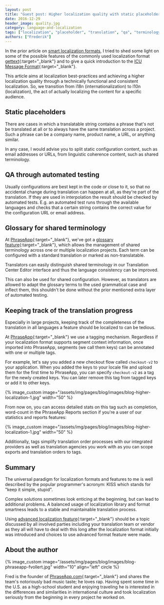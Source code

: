 ```yaml
---
layout: post
title: "Guest post: Higher localization quality with static placeholders"
date: 2016-12-29
header_image: quality.jpg
category: language-and-localization
tags: ["localization", "placeholder", "translation", "qa", "terminology"]
authors: ["Frederik"]
---
```

In the prior article on [smart localization formats](/blog/language-and-localization/smart-localization-formats/), I tried to shed some light on some of the possible features of the commonly used localization format [gettext](https://www.gnu.org/software/gettext/){:target="_blank"} and to give a quick introduction to the [ICU Message Format](http://userguide.icu-project.org/formatparse/messages){:target="_blank"}.

This article aims at localization best-practices and achieving a higher localization quality through a technically functional and consistent localization.
So, we transition from i18n (internationalization) to l10n (localization), the act of actually localizing the content for a specific audience.

## Static placeholders

There are cases in which a translatable string contains a phrase that's not be translated at all or to always have the same translation across a project.
Such a phrase can be a company name, product name, a URL, or anything similar.

In any case, I would advise you to split static configuration content, such as email addresses or URLs, from linguistic coherence content, such as shared terminology.

## QA through automated testing

Usually configurations are best kept in the code or close to it, so that no accidental change during translation can happen at all, as they're part of the translation.
If they are used in interpolation the result should be checked by automated tests.
E.g. an automated test runs through the available languages and checks that a certain string contains the correct value for the configuration URL or email address.

## Glossary for shared terminology

At [PhraseApp](https://phraseapp.com/){:target="_blank"}, we've got a [glossary feature](https://phraseapp.com/docs/guides/working-with-phraseapp/glossary/){:target="_blank"}, which allows the management of shared terminology across one or multiple localization projects.
Each term can be configured with a standard translation or marked as non-translatable.

Translators can easily distinguish shared terminology in our Translation Center Editor interface and thus the language consistency can be improved.

This can also be used for shared configuration.
However, as translators are allowed to adapt the glossary terms to the used grammatical case and inflect them, this shouldn't be done without the prior mentioned extra layer of automated testing.

## Keeping track of the translation progress

Especially in large projects, keeping track of the completeness of the translation in all languages a feature should be localized to can be tedious.

At [PhraseApp](https://phraseapp.com/){:target="_blank"} we use a tagging mechanism.
Regardless if your localization format supports segment context information, once imported into PhraseApp, segments (we call them keys) can be annotated with one or multiple tags.

For example, let's say you added a new checkout flow called `checkout-v2` to your application.
When you added the keys to your locale file and upload them for the first time to PhraseApp, you can specify `checkout-v2` as a tag for the newly created keys. You can later remove this tag from tagged keys or add it to other keys.

{% image_custom image="/assets/img/pages/blog/images/blog-higher-localization-1.jpg" width="50" %}

From now on, you can access detailed stats on this tag such as completion, word-count in the PhraseApp Reports section if you're a user of our statistics and reports features:

{% image_custom image="/assets/img/pages/blog/images/blog-higher-localization-1.jpg" width="50" %}

Additionally, tags simplify translation order processes with our integrated providers as well as translation agencies you work with as you can scope exports and translation orders to tags.

## Summary

The universal paradigm for localization formats and features to me is well described by the popular programmer's acronym: KISS which stands for "keep it simple, stupid".

Complex solutions sometimes look enticing at the beginning, but can lead to additional problems.
A balanced usage of localization library and format smartness leads to a stable and maintainable translation process.

Using [advanced localization feature](https://phraseapp.com/features){:target="_blank"} should be a topic discussed by all involved parties including your translation team or vendor as they all will have to deal with this long after the localization format initially was introduced and choices to use advanced format feature were made.

## About the author

{% image_custom image="/assets/img/pages/blog/images/blog-phraseapp-fvollert.jpg" width="10" align="left" circle %}

Fred is the founder of [PhraseApp.com](https://phraseapp.com/){:target="_blank"} and shares the team's notoriously bad music taste; he loves rap.
Having spent some time in the U.S. as a high-school student and enjoying traveling he is interested in the differences and similarities in international culture and took localization seriously from the beginning in every project he worked on.
